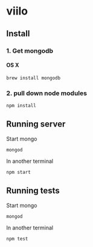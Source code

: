 # viilo

## Install

### 1. Get mongodb

#### OS X

`brew install mongodb`

### 2. pull down node modules

`npm install`

## Running server

Start mongo

`mongod`

In another terminal

`npm start`

## Running tests

Start mongo

`mongod`

In another terminal

`npm test`